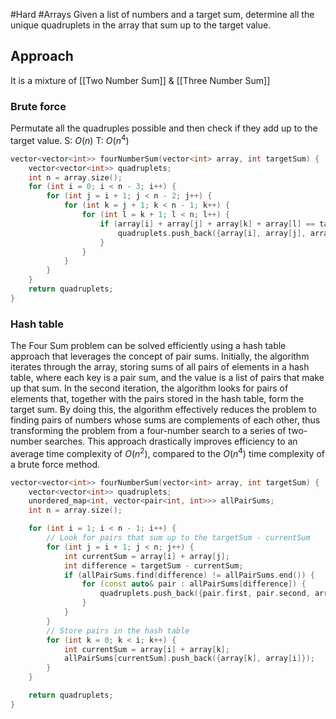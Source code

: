 #Hard #Arrays 
Given a list of numbers and a target sum, determine all the unique quadruplets in the array that sum up to the target value.
## Approach
It is a mixture of [[Two Number Sum]] & [[Three Number Sum]]
### Brute force
Permutate all the quadruples possible and then check if they add up to the target value.
S: $O(n)$ T: $O(n^4)$
```cpp
vector<vector<int>> fourNumberSum(vector<int> array, int targetSum) {
    vector<vector<int>> quadruplets;
    int n = array.size();
    for (int i = 0; i < n - 3; i++) {
        for (int j = i + 1; j < n - 2; j++) {
            for (int k = j + 1; k < n - 1; k++) {
                for (int l = k + 1; l < n; l++) {
                    if (array[i] + array[j] + array[k] + array[l] == targetSum) {
                        quadruplets.push_back({array[i], array[j], array[k], array[l]});
                    }
                }
            }
        }
    }
    return quadruplets;
}
```
### Hash table
The Four Sum problem can be solved efficiently using a hash table approach that leverages the concept of pair sums. Initially, the algorithm iterates through the array, storing sums of all pairs of elements in a hash table, where each key is a pair sum, and the value is a list of pairs that make up that sum. In the second iteration, the algorithm looks for pairs of elements that, together with the pairs stored in the hash table, form the target sum. By doing this, the algorithm effectively reduces the problem to finding pairs of numbers whose sums are complements of each other, thus transforming the problem from a four-number search to a series of two-number searches. This approach drastically improves efficiency to an average time complexity of $O(n^2)$, compared to the $O(n^4)$ time complexity of a brute force method.
```cpp
vector<vector<int>> fourNumberSum(vector<int> array, int targetSum) {
    vector<vector<int>> quadruplets;
    unordered_map<int, vector<pair<int, int>>> allPairSums;
    int n = array.size();

    for (int i = 1; i < n - 1; i++) {
        // Look for pairs that sum up to the targetSum - currentSum
        for (int j = i + 1; j < n; j++) {
            int currentSum = array[i] + array[j];
            int difference = targetSum - currentSum;
            if (allPairSums.find(difference) != allPairSums.end()) {
                for (const auto& pair : allPairSums[difference]) {
                    quadruplets.push_back({pair.first, pair.second, array[i], array[j]});
                }
            }
        }
        // Store pairs in the hash table
        for (int k = 0; k < i; k++) {
            int currentSum = array[i] + array[k];
            allPairSums[currentSum].push_back({array[k], array[i]});
        }
    }

    return quadruplets;
}

```
